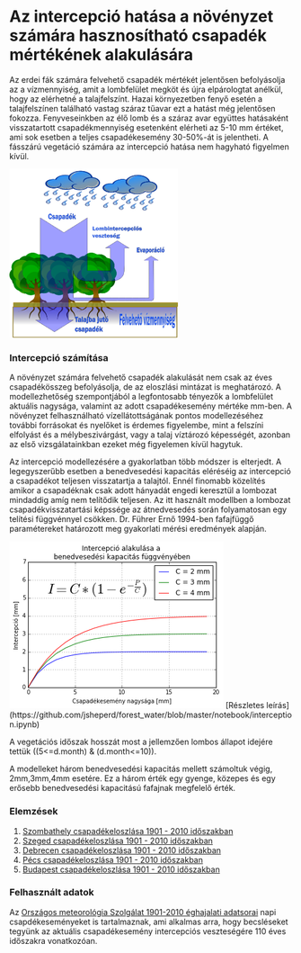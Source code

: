 # Az intercepció hatása a növényzet számára hasznosítható csapadék mértékének alakulására

Az erdei fák számára felvehető csapadék mértékét jelentősen befolyásolja az a vízmennyiség, amit a lombfelület megköt és újra elpárologtat anélkül, hogy az elérhetné a talajfelszínt. Hazai környezetben fenyő esetén a talajfelszínen található vastag száraz tűavar ezt a hatást  még jelentősen fokozza. Fenyveseinkben az élő lomb és a száraz avar együttes hatásaként visszatartott csapadékmennyiség esetenként elérheti az 5-10 mm értéket, ami sok esetben a teljes csapadékesemény 30-50%-át is jelentheti. A fásszárú vegetáció számára az intercepció hatása nem hagyható figyelmen kívül.

<img src="https://github.com/jsheperd/forest_water/blob/master/img/csapadek.png?raw=true" width="300" height="300" />

### Intercepció számítása

A növényzet számára felvehető csapadék alakulását nem csak az éves csapadékösszeg befolyásolja, de az eloszlási mintázat is meghatározó. A modellezhetőség szempontjából a legfontosabb tényezők a lombfelület aktuális nagysága, valamint az adott csapadékesemény mértéke mm-ben. A növényzet felhasználható vízellátottságának pontos modellezéséhez további forrásokat és nyelőket is érdemes figyelembe, mint a felszíni elfolyást és a mélybeszivárgást, vagy a talaj víztározó képességét, azonban az első vizsgálatainkban ezeket még figyelemen kívül hagytuk.

Az intercepció modellezésére a gyakorlatban több módszer is elterjedt. A legegyszerűbb esetben a benedvesedési kapacitás eléréséig az intercepció a csapadékot teljesen visszatartja a talajtól. Ennél finomabb közelítés amikor a csapadéknak csak adott hányadát engedi keresztül a lombozat mindaddig amíg nem telítődik teljesen. Az itt használt modellben a lombozat csapadékvisszatartási képssége az átnedvesedés során folyamatosan egy telítési függvénnyel csökken. Dr. Führer Ernő 1994-ben fafajfüggő paramétereket határozott meg gyakorlati mérési eredmények alapján.


<img src="https://github.com/jsheperd/forest_water/blob/master/img/merriam.png?raw=true"/>
[Részletes leírás](https://github.com/jsheperd/forest_water/blob/master/notebook/interception.ipynb)

A vegetációs időszak hosszát most a jellemzően lombos állapot idejére tettük ((5<=d.month) & (d.month<=10)).

A modelleket három benedvesedési kapacitás mellett számoltuk végig, 2mm,3mm,4mm esetére. Ez a három érték egy gyenge, közepes és egy erősebb benedvesedési kapacitású fafajnak megfelelő érték.

### Elemzések

1. [Szombathely csapadékeloszlása 1901 - 2010 időszakban](https://github.com/jsheperd/forest_water/blob/master/notebook/szombathely.ipynb)
2. [Szeged csapadékeloszlása 1901 - 2010 időszakban](https://github.com/jsheperd/forest_water/blob/master/notebook/szeged.ipynb)
3. [Debrecen csapadékeloszlása 1901 - 2010 időszakban](https://github.com/jsheperd/forest_water/blob/master/notebook/debrecen.ipynb)
4. [Pécs csapadékeloszlása 1901 - 2010 időszakban](https://github.com/jsheperd/forest_water/blob/master/notebook/pecs.ipynb)
5. [Budapest csapadékeloszlása 1901 - 2010 időszakban](https://github.com/jsheperd/forest_water/blob/master/notebook/budapest.ipynb)

### Felhasznált adatok

Az [Országos meteorológia Szolgálat 1901-2010 éghajalati adatsorai](http://www.met.hu/eghajlat/magyarorszag_eghajlata/eghajlati_adatsorok/) napi csapdékeseményeket is tartalmaznak, ami alkalmas arra, hogy becsléseket tegyünk az aktuális csapadékesemény intercepciós veszteségére 110 éves időszakra vonatkozóan.
